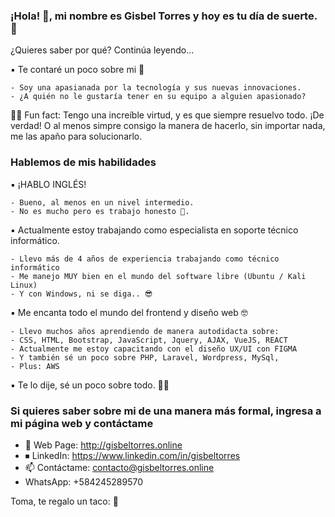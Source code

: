 ### ¡Hola! 👋, mi nombre es Gisbel Torres y hoy es tu día de suerte. 🙊
¿Quieres saber por qué? Continúa leyendo...

▪️ Te contaré un poco sobre mi 💙
```
- Soy una apasianada por la tecnología y sus nuevas innovaciones.
- ¿A quién no le gustaría tener en su equipo a alguien apasionado?
```
🤸‍♀️ Fun fact: Tengo una increíble virtud, y es que siempre resuelvo todo. ¡De verdad! 
O al menos simpre consigo la manera de hacerlo, sin importar nada, me las apaño para solucionarlo.

### Hablemos de mis habilidades
▪️ ¡HABLO INGLÉS!
```
- Bueno, al menos en un nivel intermedio.
- No es mucho pero es trabajo honesto 🤪. 
```
▪️  Actualmente estoy trabajando como especialista en soporte técnico informático.
```
- Llevo más de 4 años de experiencia trabajando como técnico informático
- Me manejo MUY bien en el mundo del software libre (Ubuntu / Kali Linux)
- Y con Windows, ni se diga.. 😎
```
▪️ Me encanta todo el mundo del frontend y diseño web 🤓
```
- Llevo muchos años aprendiendo de manera autodidacta sobre:
- CSS, HTML, Bootstrap, JavaScript, Jquery, AJAX, VueJS, REACT
- Actualmente me estoy capacitando con el diseño UX/UI con FIGMA
- Y también sé un poco sobre PHP, Laravel, Wordpress, MySql, 
- Plus: AWS
```
▪️ Te lo dije, sé un poco sobre todo. 💁‍♀️

### Si quieres saber sobre mi de una manera más formal, ingresa a mi página web y contáctame 
- 📍  Web Page: http://gisbeltorres.online
- ⏹ LinkedIn: https://www.linkedin.com/in/gisbeltorres
- 📫 Contáctame: contacto@gisbeltorres.online
- WhatsApp: +584245289570

Toma, te regalo un taco: 🌮
